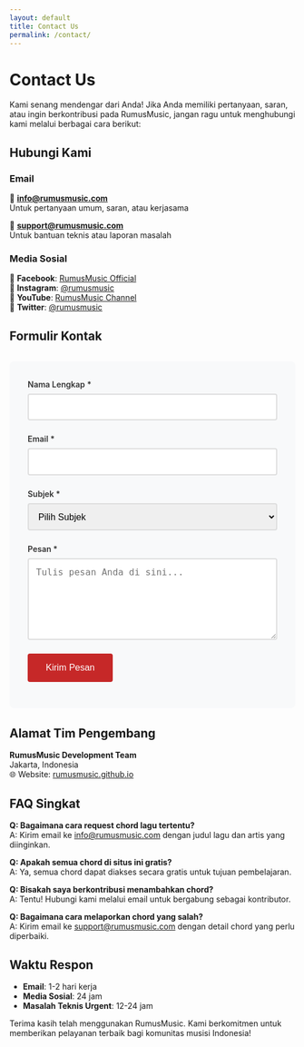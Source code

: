 ```yaml
---
layout: default
title: Contact Us
permalink: /contact/
---
```


# Contact Us

Kami senang mendengar dari Anda! Jika Anda memiliki pertanyaan, saran, atau ingin berkontribusi pada RumusMusic, jangan ragu untuk menghubungi kami melalui berbagai cara berikut:

## Hubungi Kami

### Email
📧 **info@rumusmusic.com**  
Untuk pertanyaan umum, saran, atau kerjasama

📧 **support@rumusmusic.com**  
Untuk bantuan teknis atau laporan masalah

### Media Sosial
🔗 **Facebook**: [RumusMusic Official](https://facebook.com/rumusmusic)  
🔗 **Instagram**: [@rumusmusic](https://instagram.com/rumusmusic)  
🔗 **YouTube**: [RumusMusic Channel](https://youtube.com/rumusmusic)  
🔗 **Twitter**: [@rumusmusic](https://twitter.com/rumusmusic)

## Formulir Kontak

<form class="contact-form" action="#" method="post">
  <div class="form-group">
    <label for="name">Nama Lengkap *</label>
    <input type="text" id="name" name="name" required>
  </div>
  
  <div class="form-group">
    <label for="email">Email *</label>
    <input type="email" id="email" name="email" required>
  </div>
  
  <div class="form-group">
    <label for="subject">Subjek *</label>
    <select id="subject" name="subject" required>
      <option value="">Pilih Subjek</option>
      <option value="question">Pertanyaan Umum</option>
      <option value="suggestion">Saran Chord/Lagu</option>
      <option value="technical">Masalah Teknis</option>
      <option value="collaboration">Kerjasama</option>
      <option value="other">Lainnya</option>
    </select>
  </div>
  
  <div class="form-group">
    <label for="message">Pesan *</label>
    <textarea id="message" name="message" rows="6" required placeholder="Tulis pesan Anda di sini..."></textarea>
  </div>
  
  <button type="submit" class="btn">Kirim Pesan</button>
</form>

## Alamat Tim Pengembang

**RumusMusic Development Team**  
Jakarta, Indonesia  
🌐 Website: [rumusmusic.github.io](https://rumusmusic.github.io)

## FAQ Singkat

**Q: Bagaimana cara request chord lagu tertentu?**  
A: Kirim email ke info@rumusmusic.com dengan judul lagu dan artis yang diinginkan.

**Q: Apakah semua chord di situs ini gratis?**  
A: Ya, semua chord dapat diakses secara gratis untuk tujuan pembelajaran.

**Q: Bisakah saya berkontribusi menambahkan chord?**  
A: Tentu! Hubungi kami melalui email untuk bergabung sebagai kontributor.

**Q: Bagaimana cara melaporkan chord yang salah?**  
A: Kirim email ke support@rumusmusic.com dengan detail chord yang perlu diperbaiki.

## Waktu Respon

- **Email**: 1-2 hari kerja
- **Media Sosial**: 24 jam
- **Masalah Teknis Urgent**: 12-24 jam

Terima kasih telah menggunakan RumusMusic. Kami berkomitmen untuk memberikan pelayanan terbaik bagi komunitas musisi Indonesia!

<style>
.contact-form {
  max-width: 600px;
  margin: 2rem 0;
  padding: 2rem;
  background: #f8f9fa;
  border-radius: 8px;
}

.form-group {
  margin-bottom: 1.5rem;
}

.form-group label {
  display: block;
  margin-bottom: 0.5rem;
  font-weight: 600;
  color: #333;
}

.form-group input,
.form-group select,
.form-group textarea {
  width: 100%;
  padding: 0.8rem;
  border: 2px solid #ddd;
  border-radius: 4px;
  font-size: 1rem;
  transition: border-color 0.2s ease;
}

.form-group input:focus,
.form-group select:focus,
.form-group textarea:focus {
  outline: none;
  border-color: #c62828;
}

.contact-form .btn {
  background: #c62828;
  color: white;
  padding: 1rem 2rem;
  border: none;
  border-radius: 4px;
  font-size: 1rem;
  cursor: pointer;
  transition: background 0.2s ease;
}

.contact-form .btn:hover {
  background: #b71c1c;
}
</style>